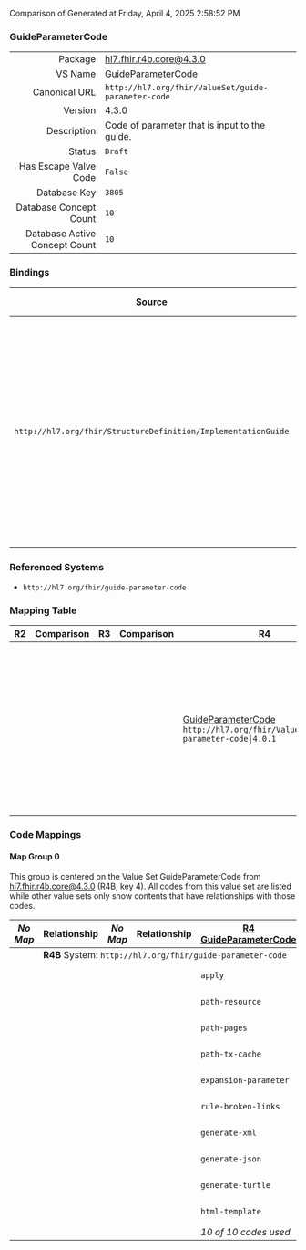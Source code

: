 Comparison of 
Generated at Friday, April 4, 2025 2:58:52 PM

### GuideParameterCode

|      |     |
| ---: | --- |
| Package | hl7.fhir.r4b.core@4.3.0 |
| VS Name | GuideParameterCode |
| Canonical URL | `http://hl7.org/fhir/ValueSet/guide-parameter-code` |
| Version | 4.3.0 |
| Description | Code of parameter that is input to the guide. |
| Status | `Draft` |
| Has Escape Valve Code | `False` |
| Database Key | `3805` |
| Database Concept Count | `10` |
| Database Active Concept Count | `10` |
### Bindings

| Source | Element | Binding | Strength | Element Short |
| ------ | ------- | ------- | -------- | ------------- |
| `http://hl7.org/fhir/StructureDefinition/ImplementationGuide` | `ImplementationGuide.definition.parameter.code` | `http://hl7.org/fhir/ValueSet/guide-parameter-code\|4.3.0` | `Required` | apply \| path-resource \| path-pages \| path-tx-cache \| expansion-parameter \| rule-broken-links \| generate-xml \| generate-json \| generate-turtle \| html-template |

### Referenced Systems

* `http://hl7.org/fhir/guide-parameter-code`
### Mapping Table

| R2 | Comparison | R3 | Comparison | R4 | Comparison | R4B | Comparison | R5
| --- | --- | --- | --- | --- | --- | --- | --- | ---
| | | | | [GuideParameterCode](/docs/R4/ValueSets/GuideParameterCode.md)<br/> `http://hl7.org/fhir/ValueSet/guide-parameter-code\|4.0.1` | →→→→→→→<br/>`Equivalent`<br/>- DBKey: `1531`<br/>- Reviewed: `n/a`<br/>- By: `n/a`<br/>→→→→→→→<hr/>←←←←←←←<br/>`Equivalent`<br/>- DBKey: `1532`<br/>- Reviewed: `n/a`<br/>- By: `n/a`<br/>←←←←←←←| [GuideParameterCode](/docs/R4B/ValueSets/GuideParameterCode.md)<br/> `http://hl7.org/fhir/ValueSet/guide-parameter-code\|4.3.0` | →→→→→→→<br/>`Equivalent`<br/>- DBKey: `898`<br/>- Reviewed: `n/a`<br/>- By: `n/a`<br/>→→→→→→→<hr/>←←←←←←←<br/>`Equivalent`<br/>- DBKey: `1159`<br/>- Reviewed: `n/a`<br/>- By: `n/a`<br/>←←←←←←←| [GuideParameterCode](/docs/R5/ValueSets/GuideParameterCode.md)<br/> `http://hl7.org/fhir/ValueSet/guide-parameter-code\|5.0.0` 

### Code Mappings


#### Map Group 0

This group is centered on the Value Set GuideParameterCode from hl7.fhir.r4b.core@4.3.0 (R4B, key 4).
All codes from this value set are listed while other value sets only show contents that have relationships with those codes.

| *No Map* | Relationship | *No Map* | Relationship | [R4 GuideParameterCode](/docs/R4/ValueSets/GuideParameterCode.md)| Relationship | R4B GuideParameterCode| Relationship | [R5 GuideParameterCode](/docs/R5/ValueSets/GuideParameterCode.md)
| --- | --- | --- | --- | --- | --- | --- | --- | ---
| <td colspan="8">**R4B** System: `http://hl7.org/fhir/guide-parameter-code`
| | | | | `apply`| _Equivalent_ <br/>(16136/16137)| **`apply`**| _Equivalent_ <br/>(8347/10656)| `apply`
| | | | | `path-resource`| _Equivalent_ <br/>(16138/16139)| **`path-resource`**| _Equivalent_ <br/>(8349/10658)| `path-resource`
| | | | | `path-pages`| _Equivalent_ <br/>(16140/16141)| **`path-pages`**| _Equivalent_ <br/>(8351/10660)| `path-pages`
| | | | | `path-tx-cache`| _Equivalent_ <br/>(16142/16143)| **`path-tx-cache`**| _Equivalent_ <br/>(8352/10661)| `path-tx-cache`
| | | | | `expansion-parameter`| _Equivalent_ <br/>(16144/16145)| **`expansion-parameter`**| _Equivalent_ <br/>(8344/10653)| `expansion-parameter`
| | | | | `rule-broken-links`| _Equivalent_ <br/>(16146/16147)| **`rule-broken-links`**| _Equivalent_ <br/>(8348/10657)| `rule-broken-links`
| | | | | `generate-xml`| _Equivalent_ <br/>(16148/16149)| **`generate-xml`**| _Equivalent_ <br/>(8345/10654)| `generate-xml`
| | | | | `generate-json`| _Equivalent_ <br/>(16150/16151)| **`generate-json`**| _Equivalent_ <br/>(8343/10652)| `generate-json`
| | | | | `generate-turtle`| _Equivalent_ <br/>(16152/16153)| **`generate-turtle`**| _Equivalent_ <br/>(8346/10655)| `generate-turtle`
| | | | | `html-template`| _Equivalent_ <br/>(16154/16155)| **`html-template`**| _Equivalent_ <br/>(8350/10659)| `html-template`
| | | | | *10 of 10 codes used* | | *10 of 10 codes used* | | *10 of 10 codes used* 

